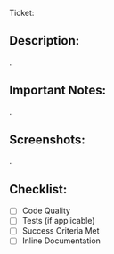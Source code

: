 <!-- Put the GitHub issue number or Jira ticket ID here! -->
Ticket: 

## Description:
<!-- What does this PR do? Why are we opening it? -->

.

## Important Notes:
<!-- Is there anything we need to know while reviewing? -->

.

## Screenshots:

<!-- Got any before / after shots to show off how awesome this change is? -->

.


## Checklist:

- [ ] Code Quality
- [ ] Tests (if applicable)
- [ ] Success Criteria Met
- [ ] Inline Documentation

<!--
Last minute questions to consider -- if the answer is 'yes' to any of these, please make sure to note that above:

- Does this change require an update to any other applications or third-party libraries?
- Is this change blocked by anything else?
- Does this change require actions outside this PR? For example, updating secrets or keys?
-->
